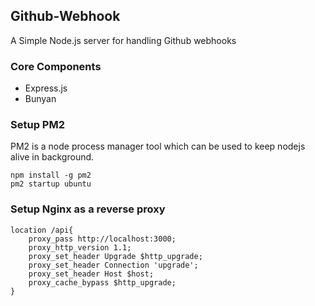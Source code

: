 ## Github-Webhook

A Simple Node.js server for handling Github webhooks

### Core Components

- Express.js
- Bunyan


### Setup PM2

PM2 is a node process manager tool which can be used to keep nodejs alive in background. 

```
npm install -g pm2
pm2 startup ubuntu
```
### Setup Nginx as a reverse proxy

```
location /api{
    proxy_pass http://localhost:3000;
    proxy_http_version 1.1;
    proxy_set_header Upgrade $http_upgrade;
    proxy_set_header Connection 'upgrade';
    proxy_set_header Host $host;
    proxy_cache_bypass $http_upgrade;
}
```

